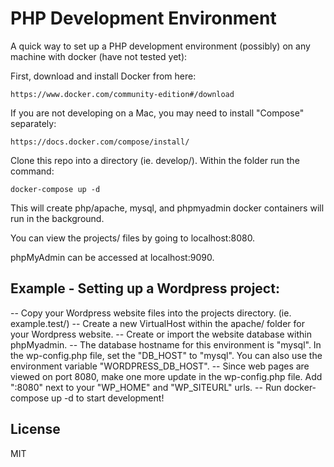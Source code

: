 # PHP Development Environment

A quick way to set up a PHP development environment (possibly) on any machine with docker (have not tested yet):

First, download and install Docker from here:
```
https://www.docker.com/community-edition#/download
```

If you are not developing on a Mac, you may need to install "Compose" separately:
```
https://docs.docker.com/compose/install/
```

Clone this repo into a directory (ie. develop/).  Within the folder run the command:
```
docker-compose up -d
```

This will create php/apache, mysql, and phpmyadmin docker containers will run in the background.

You can view the projects/ files by going to localhost:8080.

phpMyAdmin can be accessed at localhost:9090.

## Example - Setting up a Wordpress project:

-- Copy your Wordpress website files into the projects directory.  (ie. example.test/)
-- Create a new VirtualHost within the apache/ folder for your Wordpress website.
-- Create or import the website database within phpMyadmin.
-- The database hostname for this environment is "mysql".  In the wp-config.php file, set the "DB_HOST" to "mysql".  You can also use the environment variable "WORDPRESS_DB_HOST".
-- Since web pages are viewed on port 8080, make one more update in the wp-config.php file. Add ":8080" next to your "WP_HOME" and "WP_SITEURL" urls.
-- Run docker-compose up -d to start development!

## License

MIT